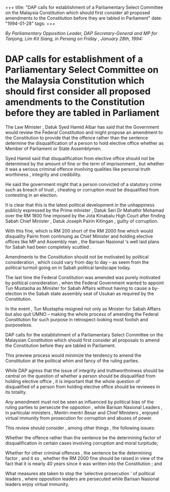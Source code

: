 +++ 
title: "DAP calls for establishment of a Parliamentary Select Committee on the Malaysia Constitution which should first consider all proposed amendments to the Constitution before they are tabled in Parliament"
date: "1994-01-28"
tags:
+++

_By Parliamentary Opposition Leader, DAP Secretary-General and MP for Tanjong, Lim Kit Siang, in Penang on Friday , January  28th, 1994:_

# DAP calls for establishment of a Parliamentary Select Committee on the Malaysia Constitution which should first consider all proposed amendments to the Constitution before they are tabled in Parliament

The Law Minister , Datuk Syed Hamid Albar has said that the Government would review the Federal Constitution and might propose an amendment to the Constitution to provide that the offence rather than the sentence determine the disqualification of a person to hold elective office whether as Member of Parliament or State Assemblymen.</u>

Syed Hamid said that disqualification from elective office should not be determined by the amount of fine or the term of imprisonment , but whether it was a serious criminal offence involving qualities like personal truth worthiness , integrity and credibility.

He said the government might that a person convicted of a statutory crime such as breach of trust , cheating or corruption must be disqualified from contesting in an election.

It is clear that this is the latest political development in the unhappiness publicly expressed by the Prime mInister , Datuk Seri Dr Mahathir Mohamad over the RM 1800 fine imposed by the Jota Kinabalu High Court after finding Sabah Chief Minister , Datuk Joseph Pairin Kitingan , guilty of corruption.

With this fine, which is RM 200 short of the RM 2000 fine which would disquality Pairin from continuing as Chief Minister and holding elective offices like MP and Assembly man , the Barisan Nasional ‘s well laid plans for Sabah had been completely scuttled .

Amendments to the Constitution should not be motivated by political consideration , which could vary from day to day – as seem from the political turmoil going on in Sabah political landscape today.

The last time the Federal Constitution was amended was purely motivated by political consideration , when the Federal Government wanted to appoint Tun Mustaoha as Minister for Sabah Affairs without having to cause a by-election in the Sabah state assembly seat of Usukan as required by the Constitution.

In the event , Tun Mustapha resigned not only as Mnister for Sabah Affairs but also quit UMNO – making the whole process of amending the Federal Constitution for such purpose in retrospect looking most foolish and purposeless.

DAP calls for the establishment of a Parliamentary Select Committee on the Malaysian Constitution which should first consider all proposals to amend the Constitution before they are tabled in Parliament.

This preview process would minimize the tendency to amend the Constitution at the political whim and fancy of the ruling parties.

While DAP agress that the issue of integrity and truthworthniness should be central on the question of whether a person should be disqualified from holding elective office , it is important that the whole question of disqualified of a person from holding elective office should be reviewes in its totality.

Any amendment must not be seen as influenced by political bias of the ruling parties to persecute the oppsotion , while Barisan Nasional Leaders , in particular ministers , Mentri-mentri Besar and Chief Ministers , enjoyed virtual immunity from prosecution for corruption and abuses of power.

This review should consider , among other things , the following issues:

Whether the offence rather than the sentence be the determining factor of disqualification in certain cases involving corruption and moral turpitude;

Whether for other criminal offences , the sentence be the determining factor , and it so , whether the RM 2000 fine should be raised in view of the fact that it is nearly 40 years since it was written into the Constitution ; and 

What measures ate taken to stop the ‘selective prosecution ‘ of political leaders , where opposition leaders are persecuted while Barisan Nasional leaders enjoy virtual immunity.
 
